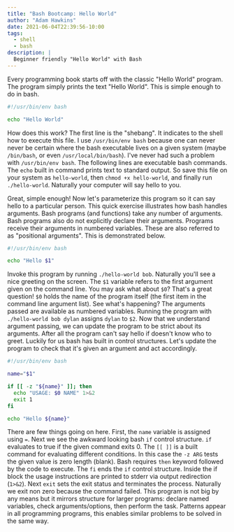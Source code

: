 ```yaml
---
title: "Bash Bootcamp: Hello World"
author: "Adam Hawkins"
date: 2021-06-04T22:39:56-10:00
tags:
  - shell
  - bash
description: |
  Beginner friendly "Hello World" with Bash
---
```


Every programming book starts off with the classic "Hello World"
program. The program simply prints the text "Hello World". This is
simple enough to do in bash.

```bash
#!/usr/bin/env bash

echo "Hello World"
```

How does this work? The first line is the "shebang". It indicates to
the shell how to execute this file. I use `/usr/bin/env bash` because
one can never never be certain where the bash executable lives on a
given system (maybe `/bin/bash`, or even `/usr/local/bin/bash`). I've
never had such a problem with `/usr/bin/env bash`. The following lines
are executable bash commands. The `echo` built in command prints text
to standard output. So save this file on your system as `hello-world`,
then `chmod +x hello-world`, and finally run `./hello-world`.
Naturally your computer will say hello to you.

Great, simple enough! Now let's parameterize this program so it can
say hello to a particular person. This quick exercise illustrates how
bash handles arguments. Bash programs (and functions) take any number
of arguments. Bash programs also do not explicitly declare their
arguments. Programs receive their arguments in numbered variables.
These are also referred to as "positional arguments". This is
demonstrated below.

```bash
#!/usr/bin/env bash

echo "Hello $1"
```

Invoke this program by running `./hello-world bob`. Naturally you'll
see a nice greeting on the screen. The `$1` variable refers to the
first argument given on the command line. You may ask what about `$0`?
That's a great question! `$0` holds the name of the program itself
(the first item in the command line argument list). See what's
happening? The arguments passed are available as numbered variables.
Running the program with `./hello-world bob dylan` assigns `dylan` to
`$2`. Now that we understand argument passing, we can update the
program to be strict about its arguments. After all the program can't
say hello if doesn't know who to greet. Luckily for us bash has built
in control structures. Let's update the program to check that it's
given an argument and act accordingly.

```bash
#!/usr/bin/env bash

name="$1"

if [[ -z "${name}" ]]; then
  echo "USAGE: $0 NAME" 1>&2
  exit 1
fi

echo "Hello ${name}"
```

There are few things going on here. First, the `name` variable is
assigned using `=`. Next we see the awkward looking bash `if` control
structure. `if` evaluates to true if the given command exits 0. The
`[[ ]]` is a built command for evaluating different conditions. In
this case the `-z ARG` tests the given value is zero length (blank).
Bash requires `then` keyword followed by the code to execute. The `fi`
ends the `if` control structure. Inside the if block the usage
instructions are printed to stderr via output redirection (`1>&2`).
Next `exit` sets the exit status and terminates the process. Naturally
we exit non zero because the command failed. This program is not big
by any means but it mirrors structure for larger programs: declare
named variables, check arguments/options, then perform the task.
Patterns appear in all programming programs, this enables similar
problems to be solved in the same way.

[style guide]: https://google.github.io/styleguide/shell.xml
[shellcheck]: https://www.shellcheck.net/
